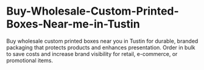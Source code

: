 # Buy-Wholesale-Custom-Printed-Boxes-Near-me-in-Tustin
Buy wholesale custom printed boxes near you in Tustin for durable, branded packaging that protects products and enhances presentation. Order in bulk to save costs and increase brand visibility for retail, e-commerce, or promotional items.
